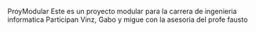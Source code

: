 ProyModular
Este es un proyecto modular para la carrera de ingenieria informatica
Participan Vinz, Gabo y migue con la asesoria del profe fausto
